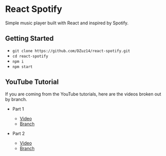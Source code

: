 # React Spotify
Simple music player built with React and inspired by Spotify.

## Getting Started
- `git clone https://github.com/DZuz14/react-spotify.git`
- `cd react-spotify`
- `npm i`
- `npm start`

## YouTube Tutorial
If you are coming from the YouTube tutorials, here are the videos broken out by branch.

- Part 1
  - [Video](https://www.youtube.com/watch?v=iKEZVacn5cI)
  - [Branch](https://github.com/DZuz14/react-spotify/tree/part-1)
  
- Part 2
  - [Video](https://www.youtube.com/watch?v=p7ulYBs6CTM)
  - [Branch](https://github.com/DZuz14/react-spotify/tree/part-2)

